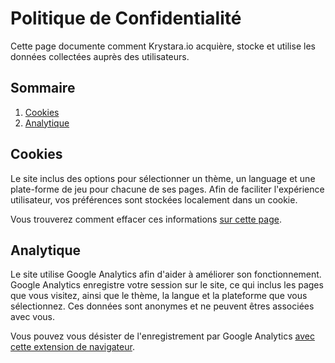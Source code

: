 # Politique de Confidentialité

Cette page documente comment Krystara.io acquière, stocke et utilise les données collectées auprès des utilisateurs.

## Sommaire

1. [Cookies](#cookies)
2. [Analytique](#analytique)

## Cookies

Le site inclus des options pour sélectionner un thème, un language et une plate-forme de jeu pour chacune de ses pages. Afin de faciliter l'expérience utilisateur, vos préférences sont stockées localement dans un cookie.

Vous trouverez comment effacer ces informations [sur cette page](https://www.privacypolicies.com/blog/how-to-delete-cookies/).

## Analytique

Le site utilise Google Analytics afin d'aider à améliorer son fonctionnement. Google Analytics enregistre votre session sur le site, ce qui inclus les pages que vous visitez, ainsi que le thème, la langue et la plateforme que vous sélectionnez. Ces données sont anonymes et ne peuvent êtres associées avec vous.

Vous pouvez vous désister de l'enregistrement par Google Analytics [avec cette extension de navigateur](https://tools.google.com/dlpage/gaoptout).

